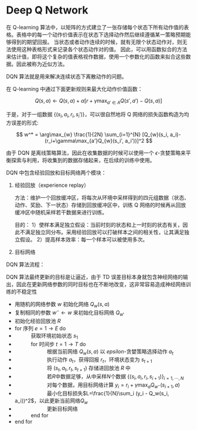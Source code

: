 # Deep Q Network

在 Q-learning 算法中，以矩阵的方式建立了一张存储每个状态下所有动作值的表格。表格中的每一个动作价值表示在状态下选择动作然后继续遵循某一策略预期能够得到的期望回报。
当状态或者动作连续的时候，就有无限个状态动作对，则无法使用这种表格形式来记录各个状态动作对的值。
因此，可以用函数拟合的方法来估计值，即将这个复杂的值表格视作数据，使用一个参数化的函数来拟合这些数据。因此被称为近似方法。

DQN 算法就是用来解决连续状态下离散动作的问题。

在 Q-learning 中通过下面更新规则来最大化动作价值函数：

$$
Q(s, a) \leftarrow Q(s, a) + \alpha[r + \gamma \max_{a'\in A}Q(s', a') - Q(s, a)]
$$

于是，对于一组数据 $\{(s_i, a_i, r_i, s_i')\}$，可以很自然地将 Q 网络的损失函数构造为均方误差的形式:

$$
w^* = \arg\max_{w} \frac{1}{2N} \sum_{i=1}^{N} [Q_{w}(s_i, a_i)-(r_i+\gamma\max_{a'}Q_{w}(s_i', a_i'))]^2
$$

由于 DQN 是离线策略算法，因此在收集数据的时候可以使用一个 $\epsilon$-贪婪策略来平衡探索与利用，将收集到的数据存储起来，在后续的训练中使用。

DQN 中包含经验回放和目标网络两个模块：

1. 经验回放（experience replay）

   方法：维护一个回放缓冲区，将每次从环境中采样得到的四元组数据（状态、动作、奖励、下一状态）存储到回放缓冲区中，训练 Q 网络的时候再从回放缓冲区中随机采样若干数据来进行训练。

   目的：
   1）使样本满足独立假设：当前时刻的状态和上一时刻的状态有关，因此不满足独立同分布。采用经验回放可以打破样本之间的相关性，让其满足独立假设。
   2）提高样本效率：每一个样本可以被使用多次。
2. 目标网络

DQN 算法流程：

DQN 算法最终更新的目标是让逼近，由于 TD 误差目标本身就包含神经网络的输出，因此在更新网络参数的同时目标也在不断地改变，这非常容易造成神经网络训练的不稳定性


- 用随机的网络参数 $w$ 初始化网络 $Q_w(s, a)$
- 复制相同的参数 $w^- \leftarrow w$ 来初始化目标网络 $Q_{w'}$
- 初始化经验回放池 $R$
- for 序列 $e=1 \rightarrow E$ do
- &ensp; &ensp; &ensp; &ensp; 获取环境初始状态 $s_1$
- &ensp; &ensp; &ensp; &ensp; for 时间步 $t=1 \rightarrow T$ do
- &ensp; &ensp; &ensp; &ensp; &ensp; &ensp; &ensp; &ensp; 根据当前网络 $Q_w(s, a)$ 以 $epsilon$-贪婪策略选择动作 $a_t$
- &ensp; &ensp; &ensp; &ensp; &ensp; &ensp; &ensp; &ensp; 执行动作 $a_t$，获得回报 $r_t$，环境状态变为 $s_{t+1}$
- &ensp; &ensp; &ensp; &ensp; &ensp; &ensp; &ensp; &ensp; 将 $(s_t, a_t, r_t, s_{t+1})$ 存储进回放池 $R$ 中
- &ensp; &ensp; &ensp; &ensp; &ensp; &ensp; &ensp; &ensp; 若$R$中数据足够，从中采样$N$个数据 $\{(s_i, a_i, r_i, s_{i+1})\}_{i=1,\cdots, N}$
- &ensp; &ensp; &ensp; &ensp; &ensp; &ensp; &ensp; &ensp; 对每个数据，用目标网络计算 $y_i = r_i + \gamma\max_{a}Q_{w^-}(s_{i+1}, a)$
- &ensp; &ensp; &ensp; &ensp; &ensp; &ensp; &ensp; &ensp; 最小化目标损失$L=\frac{1}{N}\sum_i (y_i - Q_w(s_i, a_i))^2$，以此更新当前网络$Q_w$
- &ensp; &ensp; &ensp; &ensp; &ensp; &ensp; &ensp; &ensp; 更新目标网络
- &ensp; &ensp; &ensp; &ensp; end for
- end for
